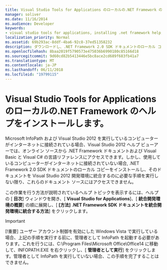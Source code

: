 ```yaml
---
title: Visual Studio Tools for Applications のローカルの.NET Framework のヘルプをインストールします。
manager: soliver
ms.date: 11/16/2014
ms.audience: Developer
keywords:
- visual studio tools for applications, installing .net framework help,VSTA, installing .NET Framework Help,installing .NET Framework Help [InfoPath 2007],InfoPath 2007, installing .NET Framework Help
localization_priority: Normal
ms.assetid: 69b293ac-8ddf-4ba6-92c8-37ed51358232
description: ダウンロードし、.NET Framework 2.0 SDK ドキュメントのローカル コピーをインストールし、そのドキュメントを Visual Studio 2012 の開発環境に統合するための手順を実行します。
ms.openlocfilehash: 8baa2019f5790573e475036b6990180c85166d18
ms.sourcegitcommit: 9d60cd82b5413446e5bc8ace2cd689f683fb41a7
ms.translationtype: MT
ms.contentlocale: ja-JP
ms.lasthandoff: 06/11/2018
ms.locfileid: "19799115"
---
```

# <a name="install-local-net-framework-help-for-visual-studio-tools-for-applications"></a>Visual Studio Tools for Applications のローカルの.NET Framework のヘルプをインストールします。

Microsoft InfoPath および Visual Studio 2012 を実行しているコンピューターがインターネットに接続されている場合、Visual Studio 2012 ヘルプ ビューアーでは、オンライン ソースから .NET Framework ドキュメントおよび Visual Basic と Visual C# の言語リファレンスにアクセスできます。しかし、使用しているコンピューターがインターネットに接続されていない場合, .NET Framework 2.0 SDK ドキュメントのローカル コピーをインストールし、そのドキュメントを Visual Studio 2012 開発環境に統合するのに必要な手順を実行しない限り、これらのドキュメント ソースにはアクセスできません。
  
この作業を行う方法が説明されているヘルプ トピックを表示するには、ヘルプの [ **目次**] ウィンドウを開き、[ **Visual Studio for Applications**]、[ **統合開発環境の概要**] の順に展開し、[ **[方法] .NET Framework SDK ドキュメントを統合開発環境に統合する方法**] をクリックします。
  
> [!IMPORTANT]
> [!重要] ユーザー アカウント制御を有効にした Windows Vista で実行している場合、上記の手順を実行する前に、管理者として InfoPath を起動する必要があります。これを行うには、C:\Program Files\Microsoft Office\Office14 に移動して、INFOPATH.EXE を右クリックし、[ **管理者として実行**] をクリックします。管理者として InfoPath を実行していない場合、この手順を完了することはできません。 
  


